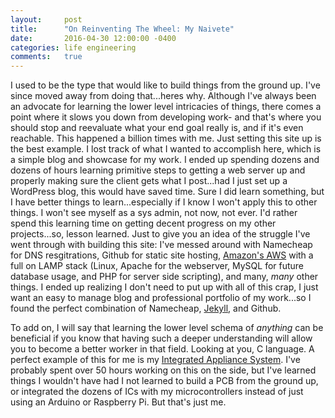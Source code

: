 ```yaml
---
layout:     post
title:      "On Reinventing The Wheel: My Naivete"
date:       2016-04-30 12:00:00 -0400
categories: life engineering
comments:   true
---
```


I used to be the type that would like to build things from the ground up. I've since moved away from doing that...heres why. Although I've always been an advocate for learning the lower level intricacies of things, there comes a point where it slows you down from developing work- and that's where you should stop and reevaluate what your end goal really is, and if it's even reachable. This happened a billion times with me. Just setting this site up is the best example. I lost track of what I wanted to accomplish here, which is a simple blog and showcase for my work. I ended up spending dozens and dozens of hours learning primitive steps to getting a web server up and properly making sure the client gets what I post...had I just set up a WordPress blog, this would have saved time. Sure I did learn something, but I have better things to learn...especially if I know I won't apply this to other things. I won't see myself as a sys admin, not now, not ever. I'd rather spend this learning time on getting decent progress on my other projects...so, lesson learned. Just to give you an idea of the struggle I've went through with building this site: I've messed around with Namecheap for DNS resgitrations, Github for static site hosting, [Amazon's AWS][aws] with a full on LAMP stack (Linux, Apache for the webserver, MySQL for future database usage, and PHP for server side scripting), and many, _many_ other things. I ended up realizing I don't need to put up with all of this crap, I just want an easy to manage blog and professional portfolio of my work...so I found the perfect combination of Namecheap, [Jekyll][jekyll], and Github. 

To add on, I will say that learning the lower level schema of _anything_ can be beneficial if you know that having such a deeper understanding will allow you to become a better worker in that field. Looking at you, C language. A perfect example of this for me is my [Integrated Appliance System][IAS]. I've probably spent over 50 hours working on this on the side, but I've learned things I wouldn't have had I not learned to build a PCB from the ground up, or integrated the dozens of ICs with my microcontrollers instead of just using an Arduino or Raspberry Pi. But that's just me.

[IAS]:    http://sergiomorales.me/ias.html
[jekyll]: https://jekyllrb.com/
[aws]:    http://aws.amazon.com/
